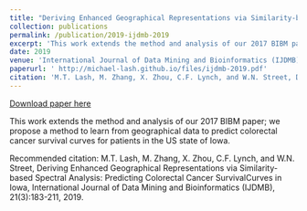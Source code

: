 ```yaml
---
title: "Deriving Enhanced Geographical Representations via Similarity-based Spectral Analysis: Predicting Colorectal Cancer Survival Curves in Iowa"
collection: publications
permalink: /publication/2019-ijdmb-2019
excerpt: 'This work extends the method and analysis of our 2017 BIBM paper; we propose a method to learn from geographical data to predict colorectal cancer survival curves for patients in the US state of Iowa.'
date: 2019
venue: 'International Journal of Data Mining and Bioinformatics (IJDMB)'
paperurl: ' http://michael-lash.github.io/files/ijdmb-2019.pdf'
citation: 'M.T. Lash, M. Zhang, X. Zhou, C.F. Lynch, and W.N. Street, Deriving Enhanced Geographical Representations via Similarity-based Spectral Analysis: Predicting Colorectal Cancer SurvivalCurves in Iowa, International Journal of Data Mining and Bioinformatics (IJDMB), 21(3):183-211, 2019.'
---
```


<a href=' http://michael-lash.github.io/files/ijdmb-2019.pdf'>Download paper here</a>

This work extends the method and analysis of our 2017 BIBM paper; we propose a method to learn from geographical data to predict colorectal cancer survival curves for patients in the US state of Iowa.

Recommended citation: M.T. Lash, M. Zhang, X. Zhou, C.F. Lynch, and W.N. Street, Deriving Enhanced Geographical Representations via Similarity-based Spectral Analysis: Predicting Colorectal Cancer SurvivalCurves in Iowa, International Journal of Data Mining and Bioinformatics (IJDMB), 21(3):183-211, 2019.